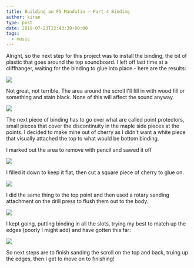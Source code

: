 ```yaml
---
title: Building an F5 Mandolin – Part 4 Binding
author: kiran
type: post
date: 2019-07-23T22:43:39+00:00
tags:
  - music
---
```


Alright, so the next step for this project was to install the binding, the bit of plastic that goes around the top soundboard. I left off last time at a cliffhanger, waiting for the binding to glue into place - here are the results:

![](/assets/IMG_3284-e1563921245721.jpg)

Not great, not terrible. The area around the scroll I'll fill in with wood fill or something and stain black. None of this will affect the sound anyway.

![](/assets/IMG_3283-e1563921333669.jpg)

The next piece of binding has to go over what are called point protectors, small pieces that cover the discontinuity in the maple side pieces at the points. I decided to make mine out of cherry as I didn't want a white piece that visually attached the top to what would be bottom binding.

I marked out the area to remove with pencil and sawed it off

![](/assets/IMG_3285-e1563921451499.jpg)

I filled it down to keep it flat, then cut a square piece of cherry to glue on.

![](/assets/IMG_3288-e1563921585350.jpg)

I did the same thing to the top point and then used a rotary sanding attachment on the drill press to flush them out to the body.

![](/assets/IMG_3313-e1563921674478.jpg)

I kept going, putting binding in all the slots, trying my best to match up the edges (poorly I might add) and have gotten this far:

![](/assets/IMG_3343-e1563921748484.jpg)

So next steps are to finish sanding the scroll on the top and back, truing up the edges, then I get to move on to finishing!

